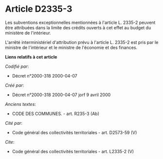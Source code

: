 # Article D2335-3

Les subventions exceptionnelles mentionnées à l'article L. 2335-2 peuvent être attribuées dans la limite des crédits ouverts
à cet effet au budget du ministère de l'intérieur. 

L'arrêté interministériel d'attribution prévu à l'article L. 2335-2 est pris par le ministre de l'intérieur et le ministre de
l'économie et des finances.

**Liens relatifs à cet article**

_Codifié par_:

  - Décret n°2000-318 2000-04-07

_Créé par_:

  - Décret n°2000-318 2000-04-07 jorf 9 avril 2000

_Anciens textes_:

  - CODE DES COMMUNES. - art. R235-3 (Ab)

_Cité par_:

  - Code général des collectivités territoriales - art. D2573-59 (V)

_Cite_:

  - Code général des collectivités territoriales - art. L2335-2 (V)
